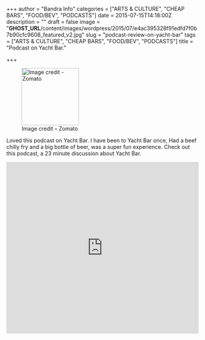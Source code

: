 +++
author = "Bandra Info"
categories = ["ARTS &amp; CULTURE", "CHEAP BARS", "FOOD/BEV", "PODCASTS"]
date = 2015-07-15T14:18:00Z
description = ""
draft = false
image = "__GHOST_URL__/content/images/wordpress/2015/07/e4ac395328f91edfd7f0b7b90cfc9608_featured_v2.jpg"
slug = "podcast-review-on-yacht-bar"
tags = ["ARTS &amp; CULTURE", "CHEAP BARS", "FOOD/BEV", "PODCASTS"]
title = "Podcast on Yacht Bar."

+++


<p><figure id="attachment_8316" aria-describedby="caption-attachment-8316" style="width: 150px" class="wp-caption alignright"><img loading="lazy" class="wp-image-8316 size-thumbnail" src="https://i1.wp.com/bandra.info/wp-content/uploads/2015/07/e4ac395328f91edfd7f0b7b90cfc9608_featured_v2.jpg?resize=150%2C150&#038;ssl=1" alt="Image credit - Zomato " width="150" height="150" srcset="https://i1.wp.com/bandra.info/wp-content/uploads/2015/07/e4ac395328f91edfd7f0b7b90cfc9608_featured_v2.jpg?resize=150%2C150&amp;ssl=1 150w, https://i1.wp.com/bandra.info/wp-content/uploads/2015/07/e4ac395328f91edfd7f0b7b90cfc9608_featured_v2.jpg?zoom=2&amp;resize=150%2C150&amp;ssl=1 300w, https://i1.wp.com/bandra.info/wp-content/uploads/2015/07/e4ac395328f91edfd7f0b7b90cfc9608_featured_v2.jpg?zoom=3&amp;resize=150%2C150&amp;ssl=1 450w" sizes="(max-width: 150px) 100vw, 150px" data-recalc-dims="1" /><figcaption id="caption-attachment-8316" class="wp-caption-text">Image credit &#8211; Zomato</figcaption></figure></p>
<p>Loved this podcast on Yacht Bar. I have been to Yacht Bar once, Had a beef chilly fry and a big bottle of beer, was a super fun experience. Check out this podcast, a 23 minute discussion about Yacht Bar.</p>
<p><iframe width="100%" height="450" scrolling="no" frameborder="no" src="https://w.soundcloud.com/player/?url=httpss%3A%2F%2Fapi.soundcloud.com%2Ftracks%2F212066446&auto_play=false&hide_related=false&visual=true&show_comments=true&color=false&show_user=true&show_reposts=false"></iframe></p>
<p>&nbsp;</p>



